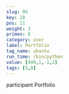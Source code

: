 ```yaml
---
slug: 95
key: 28
pos: 11
weight: 3
primes: 8
category: user
label: Portfolio
tag_name: ubuntu
run_time: /bin/python
value: [499,1,-1,2]
tags: [5,8]
---
```

participant Portfolio
